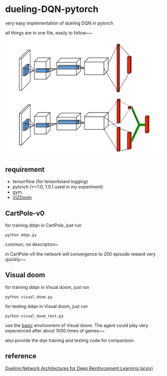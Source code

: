 # dueling-DQN-pytorch
very easy implementation of dueling DQN in pytorch

all things are in one file, easily to follow~~

![Architecture](./dueling-DQN.png)

## requirement 

- tensorflow (for tensorboard logging)
- pytorch (>=1.0, 1.0.1 used in my experiment)
- gym
- [ViZDoom](https://github.com/mwydmuch/ViZDoom)


## CartPole-v0

for training ddqn in CartPole, just run 

```
python ddqn.py
```

common, no description~

in CartPole-v0 the network will convergence to 200 episode reward very quickly~~
## Visual doom

for training ddqn in Visual doom, just run
```
python visual_doom.py
```

for testing ddqn in Visual doom, just run
```
python visual_doom_test.py
```

use the [basic](https://github.com/mwydmuch/ViZDoom/blob/master/examples/python/basic.py) environment of Visual doom. The agent could play very experienced after about 1000 times of games~~

also provide the dqn training and testing code for comparision.

## reference

[Dueling Network Architectures for Deep Reinforcement Learning (arxiv)](https://arxiv.org/abs/1511.06581)


